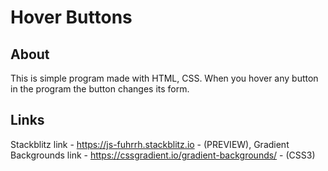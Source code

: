 # Hover Buttons
## About
This is  simple program made with HTML, CSS. 
When you hover any button in the program the button changes its form.
## Links
Stackblitz link - https://js-fuhrrh.stackblitz.io - (PREVIEW), Gradient Backgrounds link - https://cssgradient.io/gradient-backgrounds/ - (CSS3)
